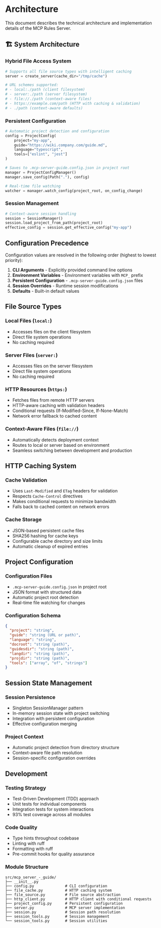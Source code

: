 # Architecture

This document describes the technical architecture and implementation details of the MCP Rules Server.

## 🏗️ **System Architecture**

### **Hybrid File Access System**

```python
# Supports all file source types with intelligent caching
server = create_server(cache_dir="/tmp/cache")

# URL schemes supported:
# - local:./path (client filesystem)
# - server:./path (server filesystem)
# - file://./path (context-aware files)
# - https://example.com/path (HTTP with caching & validation)
# - ./path (context-aware defaults)
```

### **Persistent Configuration**

```python
# Automatic project detection and configuration
config = ProjectConfig(
    project="my-app",
    guide="https://wiki.company.com/guide.md",
    language="typescript",
    tools=["eslint", "jest"]
)

# Saves to .mcp-server-guide.config.json in project root
manager = ProjectConfigManager()
manager.save_config(Path("."), config)

# Real-time file watching
watcher = manager.watch_config(project_root, on_config_change)
```

### **Session Management**

```python
# Context-aware session handling
session = SessionManager()
session.load_project_from_path(project_root)
effective_config = session.get_effective_config("my-app")
```

## **Configuration Precedence**

Configuration values are resolved in the following order (highest to lowest priority):

1. **CLI Arguments** - Explicitly provided command line options
2. **Environment Variables** - Environment variables with `MCP_` prefix
3. **Persistent Configuration** - `.mcp-server-guide.config.json` files
4. **Session Overrides** - Runtime session modifications
5. **Defaults** - Built-in default values

## **File Source Types**

### **Local Files (`local:`)**

- Accesses files on the client filesystem
- Direct file system operations
- No caching required

### **Server Files (`server:`)**

- Accesses files on the server filesystem
- Direct file system operations
- No caching required

### **HTTP Resources (`https:`)**

- Fetches files from remote HTTP servers
- HTTP-aware caching with validation headers
- Conditional requests (If-Modified-Since, If-None-Match)
- Network error fallback to cached content

### **Context-Aware Files (`file://`)**

- Automatically detects deployment context
- Routes to local or server based on environment
- Seamless switching between development and production

## **HTTP Caching System**

### **Cache Validation**

- Uses `Last-Modified` and `ETag` headers for validation
- Respects `Cache-Control` directives
- Makes conditional requests to minimize bandwidth
- Falls back to cached content on network errors

### **Cache Storage**

- JSON-based persistent cache files
- SHA256 hashing for cache keys
- Configurable cache directory and size limits
- Automatic cleanup of expired entries

## **Project Configuration**

### **Configuration Files**

- `.mcp-server-guide.config.json` in project root
- JSON format with structured data
- Automatic project root detection
- Real-time file watching for changes

### **Configuration Schema**

```json
{
  "project": "string",
  "guide": "string (URL or path)",
  "language": "string",
  "docroot": "string (path)",
  "guidesdir": "string (path)",
  "langdir": "string (path)",
  "projdir": "string (path)",
  "tools": ["array", "of", "strings"]
}
```

## **Session State Management**

### **Session Persistence**

- Singleton SessionManager pattern
- In-memory session state with project switching
- Integration with persistent configuration
- Effective configuration merging

### **Project Context**

- Automatic project detection from directory structure
- Context-aware file path resolution
- Session-specific configuration overrides

## **Development**

### **Testing Strategy**

- Test-Driven Development (TDD) approach
- Unit tests for individual components
- Integration tests for system interactions
- 93% test coverage across all modules

### **Code Quality**

- Type hints throughout codebase
- Linting with ruff
- Formatting with ruff
- Pre-commit hooks for quality assurance

### **Module Structure**

```
src/mcp_server_-_guide/
├── __init__.py
├── config.py              # CLI configuration
├── file_cache.py          # HTTP caching system
├── file_source.py         # File source abstraction
├── http_client.py         # HTTP client with conditional requests
├── project_config.py      # Persistent configuration
├── server.py              # MCP server implementation
├── session.py             # Session path resolution
├── session_tools.py       # Session management
└── session_tools.py       # Session utilities
```
